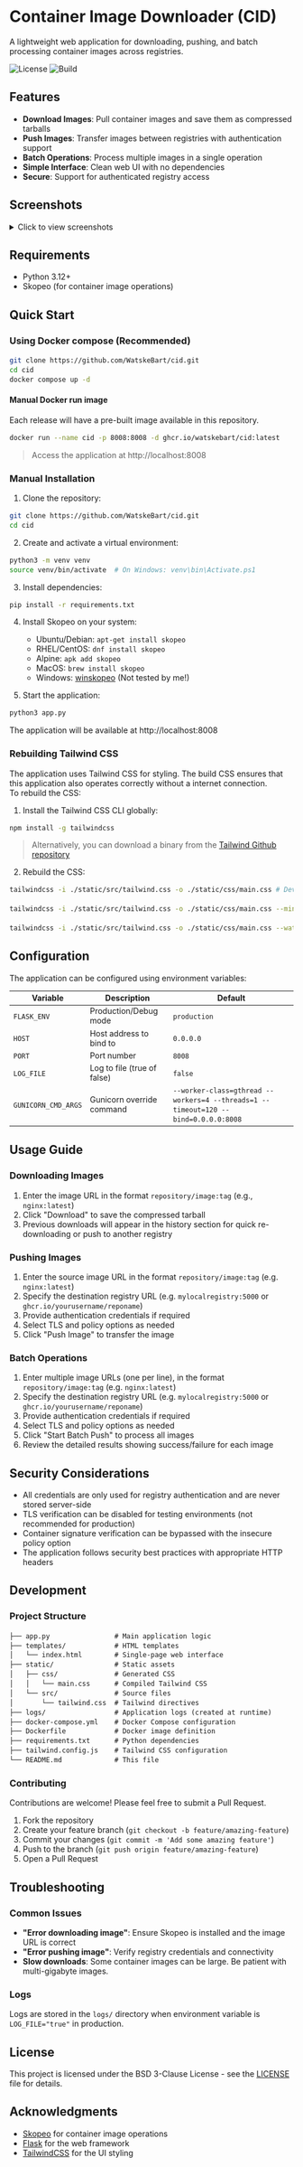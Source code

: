 # Container Image Downloader (CID)

A lightweight web application for downloading, pushing, and batch processing container images across registries.

![License](https://img.shields.io/badge/license-BSD--3--Clause-blue)
![Build](https://github.com/WatskeBart/cid/actions/workflows/main.yml/badge.svg)

## Features

- **Download Images**: Pull container images and save them as compressed tarballs
- **Push Images**: Transfer images between registries with authentication support  
- **Batch Operations**: Process multiple images in a single operation
- **Simple Interface**: Clean web UI with no dependencies
- **Secure**: Support for authenticated registry access

## Screenshots

<details>
<summary>Click to view screenshots</summary>

![Light Mode](screenshots/cid_light.png)
![Dark Mode](screenshots/cid_dark.png)
![Download History](screenshots/cid_download_history.png)
![Push Images](screenshots/cid_image_push.png)
![Batch Operations](screenshots/cid_batch_push.png)

</details>

## Requirements

- Python 3.12+
- Skopeo (for container image operations)

## Quick Start

### Using Docker compose (Recommended)

```bash
git clone https://github.com/WatskeBart/cid.git
cd cid
docker compose up -d
```

#### Manual Docker run image

Each release will have a pre-built image available in this repository.

```bash
docker run --name cid -p 8008:8008 -d ghcr.io/watskebart/cid:latest
```

>Access the application at http://localhost:8008

### Manual Installation

1. Clone the repository:

```bash
git clone https://github.com/WatskeBart/cid.git
cd cid
```

2. Create and activate a virtual environment:

```bash
python3 -m venv venv
source venv/bin/activate  # On Windows: venv\bin\Activate.ps1
```

3. Install dependencies:

```bash
pip install -r requirements.txt
```

4. Install Skopeo on your system:

   - Ubuntu/Debian: `apt-get install skopeo`
   - RHEL/CentOS: `dnf install skopeo`
   - Alpine: `apk add skopeo`
   - MacOS: `brew install skopeo`
   - Windows: [winskopeo](https://github.com/passcod/winskopeo) (Not tested by me!)

5. Start the application:

```bash
python3 app.py
```

The application will be available at http://localhost:8008

### Rebuilding Tailwind CSS

The application uses Tailwind CSS for styling. The build CSS ensures that this application also operates correctly without a internet connection.\
To rebuild the CSS:

1. Install the Tailwind CSS CLI globally:

```bash
npm install -g tailwindcss
```

>Alternatively, you can download a binary from the [Tailwind Github repository](https://github.com/tailwindlabs/tailwindcss/releases)

2. Rebuild the CSS:

```bash
tailwindcss -i ./static/src/tailwind.css -o ./static/css/main.css # Development builds

tailwindcss -i ./static/src/tailwind.css -o ./static/css/main.css --minify # Production builds

tailwindcss -i ./static/src/tailwind.css -o ./static/css/main.css --watch # Development build with auto-reload on changes
```

## Configuration

The application can be configured using environment variables:

| Variable | Description | Default |
|----------|-------------|---------|
| `FLASK_ENV` | Production/Debug mode | `production` |
| `HOST` | Host address to bind to | `0.0.0.0` |
| `PORT` | Port number | `8008` |
| `LOG_FILE` | Log to file (true of false) | `false` |
| `GUNICORN_CMD_ARGS` | Gunicorn override command | `--worker-class=gthread --workers=4 --threads=1 --timeout=120 --bind=0.0.0.0:8008` |

## Usage Guide

### Downloading Images

1. Enter the image URL in the format `repository/image:tag` (e.g., `nginx:latest`)
2. Click "Download" to save the compressed tarball
3. Previous downloads will appear in the history section for quick re-downloading or push to another registry

### Pushing Images

1. Enter the source image URL in the format `repository/image:tag` (e.g. `nginx:latest`)
2. Specify the destination registry URL (e.g. `mylocalregistry:5000` or `ghcr.io/yourusername/reponame`)
3. Provide authentication credentials if required
4. Select TLS and policy options as needed
5. Click "Push Image" to transfer the image

### Batch Operations

1. Enter multiple image URLs (one per line), in the format `repository/image:tag` (e.g. `nginx:latest`)
2. Specify the destination registry URL (e.g. `mylocalregistry:5000` or `ghcr.io/yourusername/reponame`)
3. Provide authentication credentials if required
4. Select TLS and policy options as needed
5. Click "Start Batch Push" to process all images
6. Review the detailed results showing success/failure for each image

## Security Considerations

- All credentials are only used for registry authentication and are never stored server-side
- TLS verification can be disabled for testing environments (not recommended for production)
- Container signature verification can be bypassed with the insecure policy option
- The application follows security best practices with appropriate HTTP headers

## Development

### Project Structure

```markdown
├── app.py                # Main application logic
├── templates/            # HTML templates
│   └── index.html        # Single-page web interface
├── static/               # Static assets
│   ├── css/              # Generated CSS
│   │   └── main.css      # Compiled Tailwind CSS
│   └── src/              # Source files
│       └── tailwind.css  # Tailwind directives
├── logs/                 # Application logs (created at runtime)
├── docker-compose.yml    # Docker Compose configuration
├── Dockerfile            # Docker image definition
├── requirements.txt      # Python dependencies
├── tailwind.config.js    # Tailwind CSS configuration
└── README.md             # This file
```

### Contributing

Contributions are welcome! Please feel free to submit a Pull Request.

1. Fork the repository
2. Create your feature branch (`git checkout -b feature/amazing-feature`)
3. Commit your changes (`git commit -m 'Add some amazing feature'`)
4. Push to the branch (`git push origin feature/amazing-feature`)
5. Open a Pull Request

## Troubleshooting

### Common Issues

- **"Error downloading image"**: Ensure Skopeo is installed and the image URL is correct
- **"Error pushing image"**: Verify registry credentials and connectivity
- **Slow downloads**: Some container images can be large. Be patient with multi-gigabyte images.

### Logs

Logs are stored in the `logs/` directory when environment variable is `LOG_FILE="true"` in production.

## License

This project is licensed under the BSD 3-Clause License - see the [LICENSE](LICENSE) file for details.

## Acknowledgments

- [Skopeo](https://github.com/containers/skopeo) for container image operations
- [Flask](https://flask.palletsprojects.com/) for the web framework
- [TailwindCSS](https://tailwindcss.com/) for the UI styling
